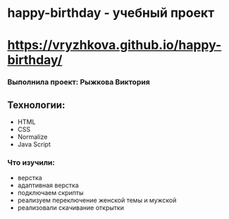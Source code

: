 # happy-birthday - учебный проект

# https://vryzhkova.github.io/happy-birthday/

### Выполнила проект: Рыжкова Виктория

## Технологии:

- HTML
- CSS
- Normalize
- Java Script

### Что изучили:

- верстка
- адаптивная верстка
- подключаем скрипты
- реализуем переключение женской темы и мужской
- реализовали скачивание открытки
